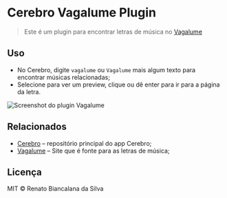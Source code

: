 # Cerebro Vagalume Plugin

> Este é um plugin para encontrar letras de música no [Vagalume](https://www.vagalume.com.br)

## Uso
* No Cerebro, digite `vagalume` ou `Vagalume` mais algum texto para encontrar músicas relacionadas;
* Selecione para ver um preview, clique ou dê enter para ir para a página da letra.

![Screenshot do plugin Vagalume](https://image.ibb.co/gFG5Va/screenshot.png)

## Relacionados

* [Cerebro](http://github.com/KELiON/cerebro) – repositório principal do app Cerebro;
* [Vagalume](https://www.vagalume.com.br) – Site que é fonte para as letras de música;

## Licença

MIT © Renato Biancalana da Silva

